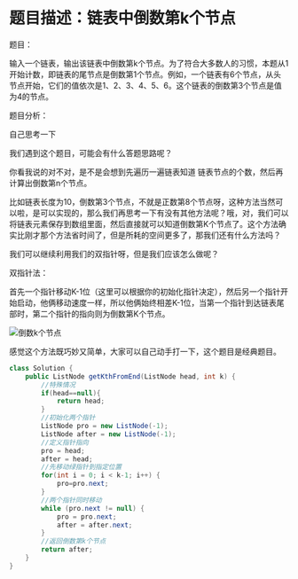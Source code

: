 # 题目描述：链表中倒数第k个节点

题目：

输入一个链表，输出该链表中倒数第k个节点。为了符合大多数人的习惯，本题从1开始计数，即链表的尾节点是倒数第1个节点。例如，一个链表有6个节点，从头节点开始，它们的值依次是1、2、3、4、5、6。这个链表的倒数第3个节点是值为4的节点。

题目分析：

自己思考一下

我们遇到这个题目，可能会有什么答题思路呢？

你看我说的对不对，是不是会想到先遍历一遍链表知道 链表节点的个数，然后再计算出倒数第n个节点。

比如链表长度为10，倒数第3个节点，不就是正数第8个节点呀，这种方法当然可以啦，是可以实现的，那么我们再思考一下有没有其他方法呢？哦，对，我们可以将链表元素保存到数组里面，然后直接就可以知道倒数第K个节点了。这个方法确实比刚才那个方法省时间了，但是所耗的空间更多了，那我们还有什么方法吗？

我们可以继续利用我们的双指针呀，但是我们应该怎么做呢？

双指针法：

首先一个指针移动K-1位（这里可以根据你的初始化指针决定），然后另一个指针开始启动，他俩移动速度一样，所以他俩始终相差K-1位，当第一个指针到达链表尾部时，第二个指针的指向则为倒数第K个节点。

![倒数k个节点](https://cdn.jsdelivr.net/gh/tan45du/photobed@master/photo/倒数k个节点.3uh5e9jvbwc0.gif)

感觉这个方法既巧妙又简单，大家可以自己动手打一下，这个题目是经典题目。

```java
class Solution {
    public ListNode getKthFromEnd(ListNode head, int k) {
        //特殊情况
        if(head==null){
            return head;
        }
        //初始化两个指针
        ListNode pro = new ListNode(-1);
        ListNode after = new ListNode(-1);
        //定义指针指向
        pro = head;
        after = head;
        //先移动绿指针到指定位置
        for(int i = 0; i < k-1; i++) {
            pro=pro.next;
        } 
        //两个指针同时移动
        while (pro.next != null) {
            pro = pro.next;
            after = after.next;
        }
        //返回倒数第k个节点
        return after;
    }
}
```

